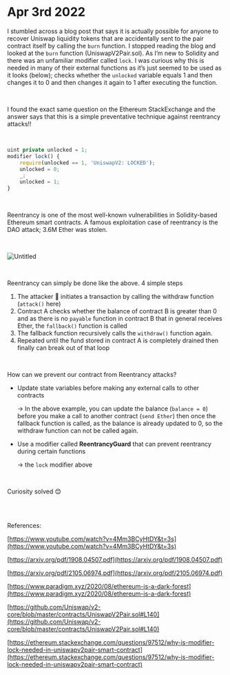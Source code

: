 # Apr 3rd 2022



I stumbled across a blog post that says it is actually possible for anyone to recover Uniswap liquidity tokens that are accidentally sent to the pair contract itself by calling the `burn` function. I stopped reading the blog and looked at the `burn` function (UniswapV2Pair.sol). As I’m new to Solidity and there was an unfamiliar modifier called `lock`. I was curious why this is needed in many of their external functions as it’s just seemed to be used as it looks (below); checks whether the `unlocked` variable equals 1 and then changes it to 0 and then changes it again to 1 after executing the function.

<br />

I found the exact same question on the Ethereum StackExchange and the answer says that this is a simple preventative technique against reentrancy attacks!! 

<br />

```js
uint private unlocked = 1;
modifier lock() {
    require(unlocked == 1, 'UniswapV2: LOCKED');
    unlocked = 0;
    _;
    unlocked = 1;
}
```

<br />

Reentrancy is one of the most well-known vulnerabilities in Solidity-based Ethereum smart contracts. A famous exploitation case of reentrancy is the DAO attack; 3.6M Ether was stolen. 

<br />

![Untitled](https://user-images.githubusercontent.com/99378245/161455914-267694a8-094a-4abf-b966-b591eac45392.png)

<br />

Reentrancy can simply be done like the above. 4 simple steps

1. The attacker 🙂 initiates a transaction by calling the withdraw function (`attack()` here)
2. Contract A checks whether the balance of contract B is greater than 0 and as there is no `payable` function in contract B that in general receives Ether, the `fallback()` function is called
3. The fallback function recursively calls the `withdraw()` function again.
4. Repeated until the fund stored in contract A is completely drained then finally can break out of that loop

<br />

How can we prevent our contract from Reentrancy attacks?

- Update state variables before making any external calls to other contracts
    
    → In the above example, you can update the balance (`balance = 0`) before you make a call to another contract (`send Ether`) then once the fallback function is called, as the balance is already updated to 0, so the withdraw function can not be called again.
    
- Use a modifier called **ReentrancyGuard** that can prevent reentrancy during certain functions
    
    → the `lock` modifier above 
    
 <br />

Curiosity solved 😊


<br />
<br />

References:

[https://www.youtube.com/watch?v=4Mm3BCyHtDY&t=3s](https://www.youtube.com/watch?v=4Mm3BCyHtDY&t=3s)

[https://arxiv.org/pdf/1908.04507.pdf](https://arxiv.org/pdf/1908.04507.pdf)

[https://arxiv.org/pdf/2105.06974.pdf](https://arxiv.org/pdf/2105.06974.pdf)

[https://www.paradigm.xyz/2020/08/ethereum-is-a-dark-forest](https://www.paradigm.xyz/2020/08/ethereum-is-a-dark-forest)

[https://github.com/Uniswap/v2-core/blob/master/contracts/UniswapV2Pair.sol#L140](https://github.com/Uniswap/v2-core/blob/master/contracts/UniswapV2Pair.sol#L140)

[https://ethereum.stackexchange.com/questions/97512/why-is-modifier-lock-needed-in-uniswapv2pair-smart-contract](https://ethereum.stackexchange.com/questions/97512/why-is-modifier-lock-needed-in-uniswapv2pair-smart-contract)
